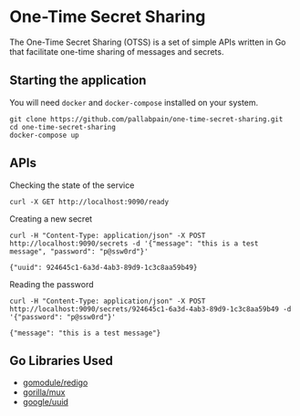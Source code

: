 # One-Time Secret Sharing

The One-Time Secret Sharing (OTSS) is a set of simple APIs written in Go that facilitate one-time sharing of messages and secrets.

## Starting the application
You will need `docker` and `docker-compose` installed on your system.
```
git clone https://github.com/pallabpain/one-time-secret-sharing.git
cd one-time-secret-sharing
docker-compose up
```
## APIs
Checking the state of the service
```
curl -X GET http://localhost:9090/ready
```
Creating a new secret
```
curl -H "Content-Type: application/json" -X POST http://localhost:9090/secrets -d '{"message": "this is a test message", "password": "p@ssw0rd"}'

{"uuid": 924645c1-6a3d-4ab3-89d9-1c3c8aa59b49}
```
Reading the password
```
curl -H "Content-Type: application/json" -X POST http://localhost:9090/secrets/924645c1-6a3d-4ab3-89d9-1c3c8aa59b49 -d '{"password": "p@ssw0rd"}'

{"message": "this is a test message"}
```

## Go Libraries Used
- [gomodule/redigo](https://github.com/gomodule/redigo)
- [gorilla/mux](https://github.com/gorilla/mux)
- [google/uuid](https://github.com/google/uuid)